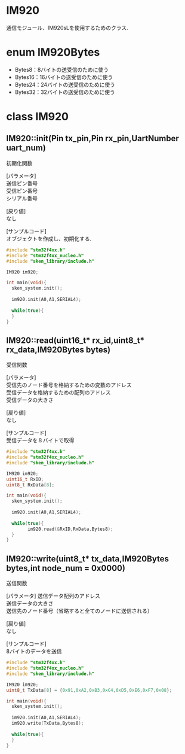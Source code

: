 # IM920
通信モジュール、IM920sLを使用するためのクラス.

# enum IM920Bytes
* Bytes8：8バイトの送受信のために使う
* Bytes16：16バイトの送受信のために使う
* Bytes24：24バイトの送受信のために使う
* Bytes32：32バイトの送受信のために使う

# class IM920
## IM920::init(Pin tx_pin,Pin rx_pin,UartNumber uart_num)
初期化関数  

[パラメータ]  
送信ピン番号  
受信ピン番号  
シリアル番号  

[戻り値]  
なし  

[サンプルコード]  
オブジェクトを作成し、初期化する.  
``` c++
#include "stm32f4xx.h"
#include "stm32f4xx_nucleo.h"
#include "sken_library/include.h"

IM920 im920;

int main(void){
  sken_system.init();
  
  im920.init(A0,A1,SERIAL4);
  
  while(true){
  }
}
```

## IM920::read(uint16_t* rx_id,uint8_t* rx_data,IM920Bytes bytes)
受信関数  

[パラメータ]  
受信先のノード番号を格納するための変数のアドレス  
受信データを格納するための配列のアドレス  
受信データの大きさ  

[戻り値]  
なし  

[サンプルコード]  
受信データを８バイトで取得  
``` c++
#include "stm32f4xx.h"
#include "stm32f4xx_nucleo.h"
#include "sken_library/include.h"

IM920 im920;
uint16_t RxID;
uint8_t RxData[8];

int main(void){
  sken_system.init();
  
  im920.init(A0,A1,SERIAL4);
  
  while(true){
		im920.read(&RxID,RxData,Bytes8);
  }
}
```

## IM920::write(uint8_t* tx_data,IM920Bytes bytes,int node_num = 0x0000)
送信関数  

[パラメータ]
送信データ配列のアドレス  
送信データの大きさ  
送信先のノード番号（省略すると全てのノードに送信される）  

[戻り値]  
なし  

[サンプルコード]  
8バイトのデータを送信  
``` c++
#include "stm32f4xx.h"
#include "stm32f4xx_nucleo.h"
#include "sken_library/include.h"

IM920 im920;
uint8_t TxData[8] = {0x91,0xA2,0xB3,0xC4,0xD5,0xE6,0xF7,0x08};

int main(void){
  sken_system.init();
  
  im920.init(A0,A1,SERIAL4);
  im920.write(TxData,Bytes8);
  
  while(true){
  }
}
```
